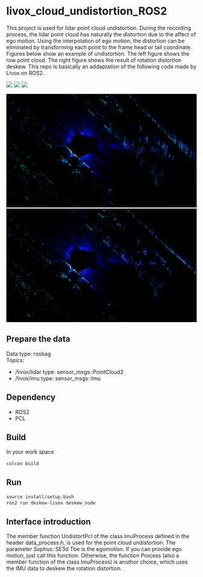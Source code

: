 # livox_cloud_undistortion_ROS2
This project is used for lidar point cloud undistortion. During the recording process, the lidar point cloud has naturally the distortion due to the affect of ego motion. Using the interpolation of ego motion, the distortion can be eliminated by transforming each point to the frame head or tail coordinate. Figures below show an example of undistortion. The left figure shows the row point cloud. The right figure shows the result of rotation distortion deskew. This repo is basically an addaptation of the following code made by Livox on ROS2.

<a href="https://docs.ros.org/en/foxy/Installation.html"><img src="https://img.shields.io/badge/ROS2-foxy-orange" /></a>
<a href="https://docs.ros.org/en/humble/Installation.html"><img src="https://img.shields.io/badge/ROS2-Humble-yellow" /></a>
<a href="https://github.com/Tim-HW/Livox_cloud_undistortion_ROS2/blob/main/LICENSE"><img src="https://img.shields.io/badge/License-MIT-green" /></a>




<div align="center">
<img src="./images/before.png" height="300px">
<img src="./images/after.png" height="300px">
</div>

## Prepare the data
Data type: rosbag  
Topics: 
* /livox/lidar   type: sensor_msgs::PointCloud2
* /livox/imu     type: sensor_msgs::Imu

## Dependency
*  ROS2
*  PCL


## Build
In your work space
```
colcon build
```

## Run
```
source install/setup.bash
ros2 run deskew-livox deskew_node
```

## Interface introduction
The member function UndistortPcl of the class ImuProcess defined in the header data_process.h, is used for the point cloud undistortion. The parameter Sophus::SE3d Tbe is the egomotion. If you can provide ego motion, just call this function. Otherwise, the function Process (also a member function of the class ImuProcess) is anothor choice, which uses the IMU data to deskew the rotation distortion.